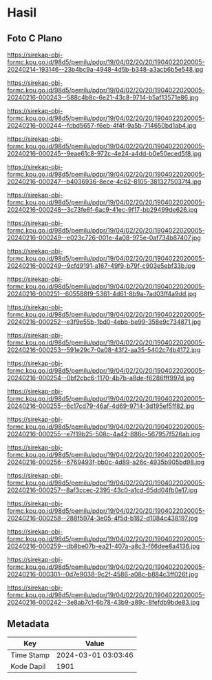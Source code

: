 # Hasil

## Foto C Plano

https://sirekap-obj-formc.kpu.go.id/98d5/pemilu/pdpr/19/04/02/20/20/1904022020005-20240214-193146--23b4bc9a-4948-4d5b-b348-a3acb6b5e548.jpg

https://sirekap-obj-formc.kpu.go.id/98d5/pemilu/pdpr/19/04/02/20/20/1904022020005-20240216-000243--588c4b8c-6e21-43c8-9714-b5af13571e86.jpg

https://sirekap-obj-formc.kpu.go.id/98d5/pemilu/pdpr/19/04/02/20/20/1904022020005-20240216-000244--fcbd5657-f6eb-4f4f-9a5b-714650bd1ab4.jpg

https://sirekap-obj-formc.kpu.go.id/98d5/pemilu/pdpr/19/04/02/20/20/1904022020005-20240216-000245--9eae61c8-972c-4e24-a4dd-b0e50eced5f8.jpg

https://sirekap-obj-formc.kpu.go.id/98d5/pemilu/pdpr/19/04/02/20/20/1904022020005-20240216-000247--b4036936-8ece-4c62-8105-3813275037f4.jpg

https://sirekap-obj-formc.kpu.go.id/98d5/pemilu/pdpr/19/04/02/20/20/1904022020005-20240216-000248--3c73fe6f-6ac9-41ec-9f17-bb29499de626.jpg

https://sirekap-obj-formc.kpu.go.id/98d5/pemilu/pdpr/19/04/02/20/20/1904022020005-20240216-000249--e023c726-001e-4a08-975e-0af734b87407.jpg

https://sirekap-obj-formc.kpu.go.id/98d5/pemilu/pdpr/19/04/02/20/20/1904022020005-20240216-000249--9cfd9191-a167-49f9-b79f-c903e5ebf33b.jpg

https://sirekap-obj-formc.kpu.go.id/98d5/pemilu/pdpr/19/04/02/20/20/1904022020005-20240216-000251--605588f9-5361-4d61-8b9a-7ad03ff4a9dd.jpg

https://sirekap-obj-formc.kpu.go.id/98d5/pemilu/pdpr/19/04/02/20/20/1904022020005-20240216-000252--e3f9e55b-1bd0-4ebb-be99-358e9c734871.jpg

https://sirekap-obj-formc.kpu.go.id/98d5/pemilu/pdpr/19/04/02/20/20/1904022020005-20240216-000253--591e29c7-0a08-43f2-aa35-5402c74b4172.jpg

https://sirekap-obj-formc.kpu.go.id/98d5/pemilu/pdpr/19/04/02/20/20/1904022020005-20240216-000254--0bf2cbc6-1170-4b7b-a8de-f6286fff997d.jpg

https://sirekap-obj-formc.kpu.go.id/98d5/pemilu/pdpr/19/04/02/20/20/1904022020005-20240216-000255--6c17cd79-46af-4d69-9714-3d195ef5ff82.jpg

https://sirekap-obj-formc.kpu.go.id/98d5/pemilu/pdpr/19/04/02/20/20/1904022020005-20240216-000255--e7f19b25-508c-4a42-886c-567957f526ab.jpg

https://sirekap-obj-formc.kpu.go.id/98d5/pemilu/pdpr/19/04/02/20/20/1904022020005-20240216-000256--6769493f-bb0c-4d89-a26c-4935b905bd98.jpg

https://sirekap-obj-formc.kpu.go.id/98d5/pemilu/pdpr/19/04/02/20/20/1904022020005-20240216-000257--8af3ccec-2395-43c0-a1cd-65dd04fb0e17.jpg

https://sirekap-obj-formc.kpu.go.id/98d5/pemilu/pdpr/19/04/02/20/20/1904022020005-20240216-000258--288f5974-3e05-4f5d-b182-d1084c438197.jpg

https://sirekap-obj-formc.kpu.go.id/98d5/pemilu/pdpr/19/04/02/20/20/1904022020005-20240216-000259--db8be07b-ea21-407a-a8c3-f66dee8a4136.jpg

https://sirekap-obj-formc.kpu.go.id/98d5/pemilu/pdpr/19/04/02/20/20/1904022020005-20240216-000301--0d7e9038-9c2f-4586-a08c-b884c3ff026f.jpg

https://sirekap-obj-formc.kpu.go.id/98d5/pemilu/pdpr/19/04/02/20/20/1904022020005-20240216-000242--3e8ab7c1-6b78-43b9-a89c-8fefdb9bde83.jpg


## Metadata

| Key        | Value               |
| ---------- | ------------------- |
| Time Stamp | 2024-03-01 03:03:46 |
| Kode Dapil | 1901                |



